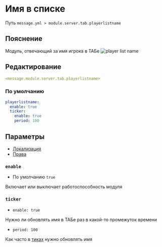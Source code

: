# Имя в списке
Путь `message.yml > module.server.tab.playerlistname`

## Пояснение
Модуль, отвечающий за имя игрока в ТАБе
![player list name](/playerlistname.png)

## Редактирование
```yaml
<message.module.server.tab.playerlistname>
```

### По умолчанию
```yaml
playerlistname:
  enable: true
  ticker:
    enable: true
    period: 100
```

## Параметры

- [Локализация](/ru/localizations/ru_ru/message/tab/playerlistname/)
- [Права](/ru/permission/message/tab/playerlistname/)

### `enable`
- По умолчанию `true`

Включает или выключает работоспособность модуля

### `ticker`
- `enable: true`

Нужно ли обновлять имя в ТАБе раз в какой-то промежуток времени

- `period: 100`

Как часто в [тиках](https://ru.minecraft.wiki/w/%D0%A2%D0%B0%D0%BA%D1%82) нужно обновлять имя